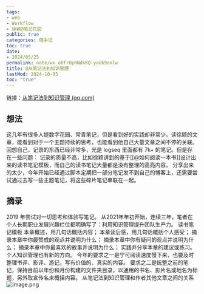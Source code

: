 ```yaml
---
tags:
- web
- Workflow
- 徐颖@笔记花园
public: true
categories: 随手记
toc: true
date:
- 2024/05/25
permalink: note/wx_o0frUpRNdkKQ-yaUk9onlw
title: @从笔记法到知识管理
lastMod: 2024-10-05
toc: "true"
---
```


链接：[从笔记法到知识管理 (qq.com)](https://mp.weixin.qq.com/s/o0frUpRNdkKQ-yaUk9onlw)
<!--more-->
## 想法
这几年有很多人提数字花园、常青笔记，但是看到好的实践却非常少。读徐颖的文章，能看到对于一个主题持续的思考，也能看到他自己大量文章之间不停的关联。
回想自己，记录的东西已经非常多，光是 logseq 里面都有 7k+ 的笔记。但是存在一些问题：
记录的质量不高，比如徐颖讲到的基于[[@如何阅读一本书]]设计出来的读书笔记模板，而自己的读书笔记大量都是没有整理的高亮内容。
分享出来的太少，今年开始已经通过脚本定期把一部分笔记发不到自己的博客上，还需要尝试通过去写一些主题笔记，将这些碎片笔记串联在一起。
## 摘录
2019 年尝试对一切思考和体验写笔记。
从2021年年初开始，连续三年，笔者在个人长期职业发展兴趣栏位都明确写了：利用知识管理提升团队生产力。
读书笔记模板
本章概述，用几句话概括内容；
本章读后感，用几句话概括个人感受；
摘录本章中你最赞成的观点并说明为什么；
摘录本章中你有疑问的观点并说明为什么；
摘录本章中你最喜欢的故事并说明为什么；
实践并分享本章的建议或练习。
个人知识管理也有新的方向。
今年的要求之一是宁可阅读速度慢下来，也要及时整理书评、影评、游记，写有价值的、真实的内容。
要求之二是统整之前的笔记，保持目前以年份和月份构建的文件夹目录，以通用的书名、影片名或地名为标题，另外取宣传名来概括内容。
从笔记法到知识管理和作者其他文章之间的关系
![image.png](/assets/image_1716620917737_0.png)